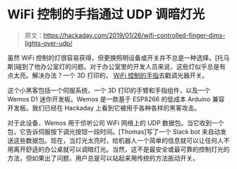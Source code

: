 # WiFi 控制的手指通过 UDP 调暗灯光

> 原文：<https://hackaday.com/2019/01/26/wifi-controlled-finger-dims-lights-over-udp/>

虽然 WiFi 控制的灯很容易获得，但更换照明设备或开关并不总是一种选择。[托马斯]碰到了他办公室灯的问题。对于办公室里的开发人员来说，这些灯似乎总是有点太亮。解决办法？一个 3D 打印的， [WiFi 控制的手指](https://toemat.com/light-dimming-robot/)去戳调光器开关。

这个小黑客包括一个伺服系统，一个 3D 打印的手臂和手指组件，以及一个 Wemos D1 迷你开发板。Wemos 是一款基于 ESP8266 的低成本 Arduino 兼容开发板。我们已经在 Hackaday 上看到它被用于各种各样的黑客攻击。

对于此设备，Wemos 用于侦听公司 WiFi 网络上的 UDP 数据包。当它收到一个包，它告诉伺服按下调光按钮一段时间。[Thomas]写了一个 Slack bot 来自动发送这些数据包。现在，当灯光太亮时，给机器人一个简单的信息就可以让任何人不用离开舒适的办公桌就可以调暗灯光。当然，这不是最安全或最可靠的控制灯光的方法，但如果出了问题，用户总是可以站起来用传统的方法扳动开关。